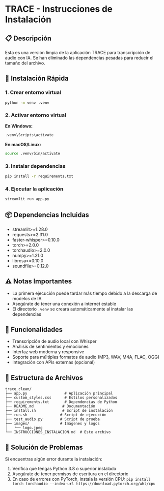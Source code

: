 # TRACE - Instrucciones de Instalación

## 📋 Descripción
Esta es una versión limpia de la aplicación TRACE para transcripción de audio con IA. Se han eliminado las dependencias pesadas para reducir el tamaño del archivo.

## 🚀 Instalación Rápida

### 1. Crear entorno virtual
```bash
python -m venv .venv
```

### 2. Activar entorno virtual
**En Windows:**
```bash
.venv\Scripts\activate
```

**En macOS/Linux:**
```bash
source .venv/bin/activate
```

### 3. Instalar dependencias
```bash
pip install -r requirements.txt
```

### 4. Ejecutar la aplicación
```bash
streamlit run app.py
```

## 📦 Dependencias Incluidas
- streamlit>=1.28.0
- requests>=2.31.0
- faster-whisper>=0.10.0
- torch>=2.0.0
- torchaudio>=2.0.0
- numpy>=1.21.0
- librosa>=0.10.0
- soundfile>=0.12.0

## ⚠️ Notas Importantes
- La primera ejecución puede tardar más tiempo debido a la descarga de modelos de IA
- Asegúrate de tener una conexión a internet estable
- El directorio `.venv` se creará automáticamente al instalar las dependencias

## 🎯 Funcionalidades
- Transcripción de audio local con Whisper
- Análisis de sentimientos y emociones
- Interfaz web moderna y responsive
- Soporte para múltiples formatos de audio (MP3, WAV, M4A, FLAC, OGG)
- Integración con APIs externas (opcional)

## 📁 Estructura de Archivos
```
trace_clean/
├── app.py                 # Aplicación principal
├── custom_styles.css      # Estilos personalizados
├── requirements.txt       # Dependencias de Python
├── README.md             # Documentación
├── install.sh            # Script de instalación
├── run.sh               # Script de ejecución
├── test_audio.py        # Script de prueba
├── images/              # Imágenes y logos
│   └── logo.jpeg
└── INSTRUCCIONES_INSTALACION.md  # Este archivo
```

## 🔧 Solución de Problemas
Si encuentras algún error durante la instalación:
1. Verifica que tengas Python 3.8 o superior instalado
2. Asegúrate de tener permisos de escritura en el directorio
3. En caso de errores con PyTorch, instala la versión CPU: `pip install torch torchaudio --index-url https://download.pytorch.org/whl/cpu`
